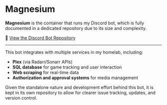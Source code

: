 
# Magnesium

**Magnesium** is the container that runs my Discord bot, which is fully documented in a dedicated repository due to its size and complexity.

📎 [View the Discord Bot Repository](https://github.com/aaronfugal/discord-bot)  


---

This bot integrates with multiple services in my homelab, including:
- **Plex** (via Radarr/Sonarr APIs)
- **SQL database** for game tracking and user interaction
- **Web scraping** for real-time data
- **Authorization and approval systems** for media management

Given the standalone nature and development effort behind this bot, it is kept in its own repository to allow for clearer issue tracking, updates, and version control.
